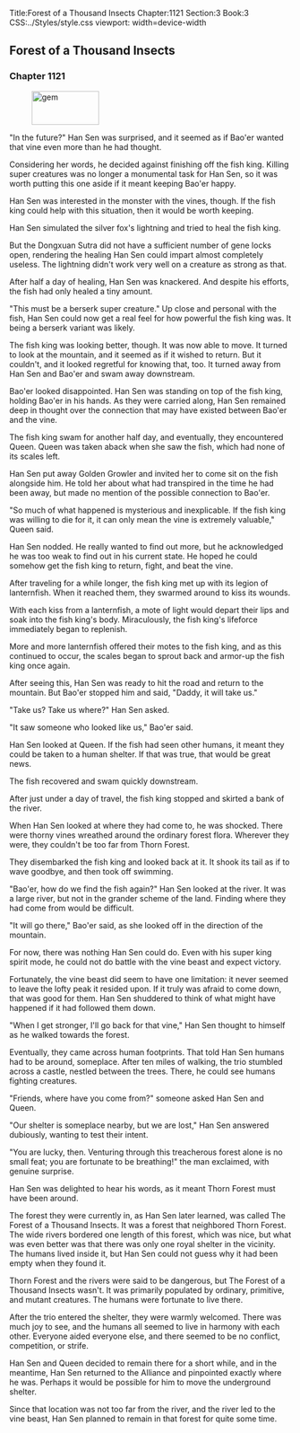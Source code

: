 Title:Forest of a Thousand Insects 
Chapter:1121 
Section:3 
Book:3 
CSS:../Styles/style.css 
viewport: width=device-width
  
## Forest of a Thousand Insects
### Chapter 1121 
<figure>
	<img src="../Images/gem.gif" alt="gem" id="gem" width="120" height="60" />
</figure>
  

  
  "In the future?" Han Sen was surprised, and it seemed as if Bao'er wanted that vine even more than he had thought.

Considering her words, he decided against finishing off the fish king. Killing super creatures was no longer a monumental task for Han Sen, so it was worth putting this one aside if it meant keeping Bao'er happy.

Han Sen was interested in the monster with the vines, though. If the fish king could help with this situation, then it would be worth keeping.

Han Sen simulated the silver fox's lightning and tried to heal the fish king.

But the Dongxuan Sutra did not have a sufficient number of gene locks open, rendering the healing Han Sen could impart almost completely useless. The lightning didn't work very well on a creature as strong as that.

After half a day of healing, Han Sen was knackered. And despite his efforts, the fish had only healed a tiny amount.

"This must be a berserk super creature." Up close and personal with the fish, Han Sen could now get a real feel for how powerful the fish king was. It being a berserk variant was likely.

The fish king was looking better, though. It was now able to move. It turned to look at the mountain, and it seemed as if it wished to return. But it couldn't, and it looked regretful for knowing that, too. It turned away from Han Sen and Bao'er and swam away downstream.

Bao'er looked disappointed. Han Sen was standing on top of the fish king, holding Bao'er in his hands. As they were carried along, Han Sen remained deep in thought over the connection that may have existed between Bao'er and the vine.

The fish king swam for another half day, and eventually, they encountered Queen. Queen was taken aback when she saw the fish, which had none of its scales left.

Han Sen put away Golden Growler and invited her to come sit on the fish alongside him. He told her about what had transpired in the time he had been away, but made no mention of the possible connection to Bao'er.

"So much of what happened is mysterious and inexplicable. If the fish king was willing to die for it, it can only mean the vine is extremely valuable," Queen said.

Han Sen nodded. He really wanted to find out more, but he acknowledged he was too weak to find out in his current state. He hoped he could somehow get the fish king to return, fight, and beat the vine.

After traveling for a while longer, the fish king met up with its legion of lanternfish. When it reached them, they swarmed around to kiss its wounds.

With each kiss from a lanternfish, a mote of light would depart their lips and soak into the fish king's body. Miraculously, the fish king's lifeforce immediately began to replenish.

More and more lanternfish offered their motes to the fish king, and as this continued to occur, the scales began to sprout back and armor-up the fish king once again.

After seeing this, Han Sen was ready to hit the road and return to the mountain. But Bao'er stopped him and said, "Daddy, it will take us."

"Take us? Take us where?" Han Sen asked.

"It saw someone who looked like us," Bao'er said.

Han Sen looked at Queen. If the fish had seen other humans, it meant they could be taken to a human shelter. If that was true, that would be great news.

The fish recovered and swam quickly downstream.

After just under a day of travel, the fish king stopped and skirted a bank of the river.

When Han Sen looked at where they had come to, he was shocked. There were thorny vines wreathed around the ordinary forest flora. Wherever they were, they couldn't be too far from Thorn Forest.

They disembarked the fish king and looked back at it. It shook its tail as if to wave goodbye, and then took off swimming.

"Bao'er, how do we find the fish again?" Han Sen looked at the river. It was a large river, but not in the grander scheme of the land. Finding where they had come from would be difficult.

"It will go there," Bao'er said, as she looked off in the direction of the mountain.

For now, there was nothing Han Sen could do. Even with his super king spirit mode, he could not do battle with the vine beast and expect victory.

Fortunately, the vine beast did seem to have one limitation: it never seemed to leave the lofty peak it resided upon. If it truly was afraid to come down, that was good for them. Han Sen shuddered to think of what might have happened if it had followed them down.

"When I get stronger, I'll go back for that vine," Han Sen thought to himself as he walked towards the forest.

Eventually, they came across human footprints. That told Han Sen humans had to be around, someplace. After ten miles of walking, the trio stumbled across a castle, nestled between the trees. There, he could see humans fighting creatures.

"Friends, where have you come from?" someone asked Han Sen and Queen.

"Our shelter is someplace nearby, but we are lost," Han Sen answered dubiously, wanting to test their intent.

"You are lucky, then. Venturing through this treacherous forest alone is no small feat; you are fortunate to be breathing!" the man exclaimed, with genuine surprise.

Han Sen was delighted to hear his words, as it meant Thorn Forest must have been around.

The forest they were currently in, as Han Sen later learned, was called The Forest of a Thousand Insects. It was a forest that neighbored Thorn Forest. The wide rivers bordered one length of this forest, which was nice, but what was even better was that there was only one royal shelter in the vicinity. The humans lived inside it, but Han Sen could not guess why it had been empty when they found it.

Thorn Forest and the rivers were said to be dangerous, but The Forest of a Thousand Insects wasn't. It was primarily populated by ordinary, primitive, and mutant creatures. The humans were fortunate to live there.

After the trio entered the shelter, they were warmly welcomed. There was much joy to see, and the humans all seemed to live in harmony with each other. Everyone aided everyone else, and there seemed to be no conflict, competition, or strife.

Han Sen and Queen decided to remain there for a short while, and in the meantime, Han Sen returned to the Alliance and pinpointed exactly where he was. Perhaps it would be possible for him to move the underground shelter.

Since that location was not too far from the river, and the river led to the vine beast, Han Sen planned to remain in that forest for quite some time.
